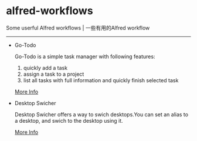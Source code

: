 # alfred-workflows
Some userful Alfred workflows | 一些有用的Alfred workflow

---

* Go-Todo

  Go-Todo is a simple task manager with following features:

  1. quickly add a task
  2. assign a task to a project
  3. list all tasks with full information and quickly finish selected task

  [More Info](../go-todo/README.md)

* Desktop Swicher

  Desktop Swicher offers a way to swich desktops.You can set an alias to a desktop, and swich to the desktop using it.  

  [More Info](../desktop-swicher/README.md)

